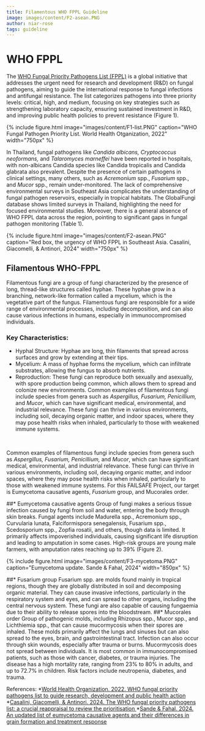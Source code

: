 ```yaml
---
title: Filamentous WHO FPPL Guideline
image: images/content/F2-asean.PNG
author: niar-rose
tags: guideline
---
```


# WHO FPPL
The [WHO Fungal Priority Pathogens List (FPPL)](https://www.who.int/publications/i/item/9789240060241) is a global initiative that addresses the urgent need for research and development (R&D) on fungal pathogens, aiming to guide the international response to fungal infections and antifungal resistance. The list categorizes pathogens into three priority levels: critical, high, and medium, focusing on key strategies such as strengthening laboratory capacity, ensuring sustained investment in R&D, and improving public health policies to prevent resistance (Figure 1). 

{%
  include figure.html
  image="images/content/F1-list.PNG"
  caption="WHO Fungal Pathogen Priority List. World Health Otganization, 2022"
  width="750px"
%}

In Thailand, fungal pathogens like _Candida albicans, Cryptococcus neoformans,_ and _Talaromyces marneffei_ have been reported in hospitals, with non-albicans Candida species like Candida tropicalis and Candida glabrata also prevalent. Despite the presence of certain pathogens in clinical settings, many others, such as _Acremonium_ spp., _Fusarium_ spp., and _Mucor_ spp., remain under-monitored.
The lack of comprehensive environmental surveys in Southeast Asia complicates the understanding of fungal pathogen reservoirs, especially in tropical habitats. The GlobalFungi database shows limited surveys in Thailand, highlighting the need for focused environmental studies. Moreover, there is a general absence of WHO FPPL data across the region, pointing to significant gaps in fungal pathogen monitoring (Table 1).

{%
  include figure.html
  image="images/content/F2-asean.PNG"
  caption="Red box, the urgency of WHO FPPL in Southeast Asia. Casalini, Giacomelli, & Antinori, 2024"
  width="750px"
%}

## Filamentous WHO-FPPL
Filamentous fungi are a group of fungi characterized by the presence of long, thread-like structures called hyphae. These hyphae grow in a branching, network-like formation called a mycelium, which is the vegetative part of the fungus. Filamentous fungi are responsible for a wide range of environmental processes, including decomposition, and can also cause various infections in humans, especially in immunocompromised individuals.

### Key Characteristics:
* Hyphal Structure: Hyphae are long, thin filaments that spread across surfaces and grow by extending at their tips.
* Mycelium: A mass of hyphae forms the mycelium, which can infiltrate substrates, allowing the fungus to absorb nutrients.
* Reproduction: These fungi can reproduce both sexually and asexually, with spore production being common, which allows them to spread and colonize new environments.
Common examples of filamentous fungi include species from genera such as _Aspergillus, Fusarium, Penicillium,_ and _Mucor_, which can have significant medical, environmental, and industrial relevance.
These fungi can thrive in various environments, including soil, decaying organic matter, and indoor spaces, where they may pose health risks when inhaled, particularly to those with weakened immune systems.
<br>

Common examples of filamentous fungi include species from genera such as _Aspergillus, Fusarium, Penicillium,_ and _Mucor_, which can have significant medical, environmental, and industrial relevance.
These fungi can thrive in various environments, including soil, decaying organic matter, and indoor spaces, where they may pose health risks when inhaled, particularly to those with weakened immune systems.
For this FAILSAFE Project, our target is Eumycetoma causative agents, _Fusarium_ group, and Mucorales order.
<br>

##* Eumycetoma causative agents
Group of fungi makes a serious tissue infection caused by fungi from soil and water, entering the body through skin breaks. Fungal agents include Madurella spp., Acremonium spp., Curvularia lunata, Falciformispora senegalensis, Fusarium spp., Scedosporium spp., Zopfia rosatii, and others, though data is limited. It primarily affects impoverished individuals, causing significant life disruption and leading to amputation in some cases. High-risk groups are young male farmers, with amputation rates reaching up to 39% (Figure 2).

{%
  include figure.html
  image="images/content/F3-mycetoma.PNG"
  caption="Eumycetoma update. Sande & Fahal, 2024"
  width="850px"
%}

##* Fusarium group
Fusarium spp. are molds found mainly in tropical regions, though they are globally distributed in soil and decomposing organic material. They can cause invasive infections, particularly in the respiratory system and eyes, and can spread to other organs, including the central nervous system. These fungi are also capable of causing fungaemia due to their ability to release spores into the bloodstream.
##* Mucorales order
Group of pathogenic molds, including Rhizopus spp., Mucor spp., and Lichthiemia spp., that can cause mucormycosis when their spores are inhaled. These molds primarily affect the lungs and sinuses but can also spread to the eyes, brain, and gastrointestinal tract. Infection can also occur through skin wounds, especially after trauma or burns. Mucormycosis does not spread between individuals. It is most common in immunocompromised patients, such as those with cancer, diabetes, or trauma injuries. The disease has a high mortality rate, ranging from 23% to 80% in adults, and up to 72.7% in children. Risk factors include neutropenia, diabetes, and trauma.

References:
*[World Health Organization. 2022. WHO fungal priority pathogens list to guide research, development and public health action](https://www.who.int/publications/i/item/9789240060241)
*[Casalini, Giacomelli, & Antinori. 2024. The WHO fungal priority pathogens list: a crucial reappraisal to review the prioritisation ](https://www.thelancet.com/action/showPdf?pii=S2666-5247%2824%2900042-9)
*[Sande & Fahal. 2024. An updated list of eumycetoma causative agents and their differences in grain formation and treatment response](https://journals.asm.org/doi/epdf/10.1128/cmr.00034-23)
